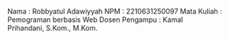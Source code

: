 Nama : Robbyatul Adawiyyah
NPM : 2210631250097
Mata Kuliah : Pemograman berbasis Web
Dosen Pengampu : Kamal Prihandani, S.Kom., M.Kom.
